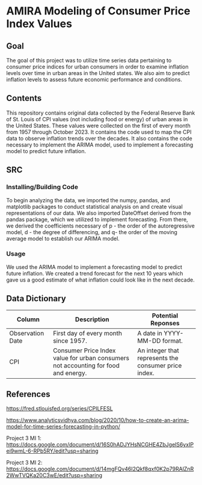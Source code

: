 # AMIRA Modeling of Consumer Price Index Values
## Goal 
The goal of this project was to utilize time series data pertaining to consumer price indices for urban consumers in order to examine inflation levels over time in urban areas in the United states. We also aim to predict inflation levels to assess future economic performance and conditions. 
## Contents
This repository contains original data collected by the Federal Reserve Bank of St. Louis of CPI values (not including food or energy) of urban areas in the United States. These values were collected on the first of every month from 1957 through October 2023. It contains the code used to map the CPI data to observe inflation trends over the decades. It also contains the code necessary to implement the ARIMA model, used to implement a forecasting model to predict future inflation. 
 
## SRC 
### Installing/Building Code
To begin analyzing the data, we imported the numpy, pandas, and matplotlib packages to conduct statistical analysis on and create visual representations of our data. We also imported DateOffset derived from the pandas package, which we utilized to implement forecasting. From there, we derived the coefficients necessary of p - the order of the autoregressive model, d - the degree of differencing, and q- the order of the moving average model to establish our ARIMA model. 
### Usage 
We used the ARIMA model to implement a forecasting model to predict future inflation. We created a trend forecast for the next 10 years which gave us a good estimate of what inflation could look like in the next decade. 

## Data Dictionary
| Column| Description| Potential Reponses|                   
|-------|------------|-------------------|
|Observation Date | First day of every month since 1957.|A date in YYYY-MM-DD format.|
|CPI| Consumer Price Index value for urban consumers not accounting for food and energy.| An integer that represents the consumer price index.| 

## References 
https://fred.stlouisfed.org/series/CPILFESL 

https://www.analyticsvidhya.com/blog/2020/10/how-to-create-an-arima-model-for-time-series-forecasting-in-python/

Project 3 MI 1: https://docs.google.com/document/d/16S0hADJYHsNCGHE4ZbJgelS6yxIPei9wmL-6-RPb5RY/edit?usp=sharing

Project 3 MI 2: https://docs.google.com/document/d/14mgFQv46I2Qkf8qxf0K2p79RAlZnR2WwTVQKa20C3wE/edit?usp=sharing
